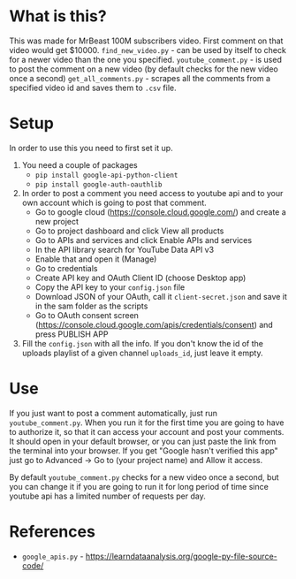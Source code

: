 # What is this?
This was made for MrBeast 100M subscribers video. First comment on that video would get $10000.
`find_new_video.py` - can be used by itself to check for a newer video than the one you specified.
`youtube_comment.py` - is used to post the comment on a new video (by default checks for the new video once a second)
`get_all_comments.py` - scrapes all the comments from a specified video id and saves them to `.csv` file.

# Setup
In order to use this you need to first set it up.
1. You need a couple of packages 
	- `pip install google-api-python-client`
	- `pip install google-auth-oauthlib`
2. In order to post a comment you need access to youtube api and to your own account which is going to post that comment.
	- Go to google cloud (https://console.cloud.google.com/) and create a new project
	- Go to project dashboard and click View all products
	- Go to APIs and services and click Enable APIs and services
	- In the API library search for YouTube Data API v3
	- Enable that and open it (Manage)
	- Go to credentials
	- Create API key and OAuth Client ID (choose Desktop app)
	- Copy the API key to your `config.json` file
	- Download JSON of your OAuth, call it `client-secret.json` and save it in the sam folder as the scripts
	- Go to OAuth consent screen (https://console.cloud.google.com/apis/credentials/consent) and press PUBLISH APP
3. Fill the `config.json` with all the info. If you don't know the id of the uploads playlist of a given channel `uploads_id`, just leave it empty.

# Use
If you just want to post a comment automatically, just run `youtube_comment.py`.
When you run it for the first time you are going to have to authorize it, so that it can access your account and post your comments.
It should open in your default browser, or you can just paste the link from the terminal into your browser.
If you get "Google hasn't verified this app" just go to Advanced -> Go to (your project name) and Allow it access.

By default `youtube_comment.py` checks for a new video once a second, but you can change it if you are going to run it for long period of time since youtube api has a limited number of requests per day.

# References
- `google_apis.py` - https://learndataanalysis.org/google-py-file-source-code/